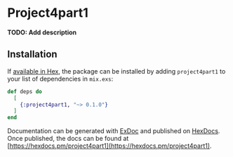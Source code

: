 # Project4part1

**TODO: Add description**

## Installation

If [available in Hex](https://hex.pm/docs/publish), the package can be installed
by adding `project4part1` to your list of dependencies in `mix.exs`:

```elixir
def deps do
  [
    {:project4part1, "~> 0.1.0"}
  ]
end
```

Documentation can be generated with [ExDoc](https://github.com/elixir-lang/ex_doc)
and published on [HexDocs](https://hexdocs.pm). Once published, the docs can
be found at [https://hexdocs.pm/project4part1](https://hexdocs.pm/project4part1).

